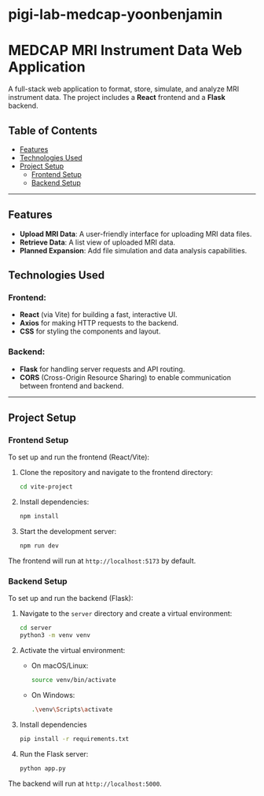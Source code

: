 # pigi-lab-medcap-yoonbenjamin
# MEDCAP MRI Instrument Data Web Application

A full-stack web application to format, store, simulate, and analyze MRI instrument data. The project includes a **React** frontend and a **Flask** backend.

## Table of Contents

- [Features](#features)
- [Technologies Used](#technologies-used)
- [Project Setup](#project-setup)
  - [Frontend Setup](#frontend-setup)
  - [Backend Setup](#backend-setup)

---

## Features

- **Upload MRI Data**: A user-friendly interface for uploading MRI data files.
- **Retrieve Data**: A list view of uploaded MRI data.
- **Planned Expansion**: Add file simulation and data analysis capabilities.

## Technologies Used

### Frontend:
- **React** (via Vite) for building a fast, interactive UI.
- **Axios** for making HTTP requests to the backend.
- **CSS** for styling the components and layout.

### Backend:
- **Flask** for handling server requests and API routing.
- **CORS** (Cross-Origin Resource Sharing) to enable communication between frontend and backend.

---

## Project Setup

### Frontend Setup

To set up and run the frontend (React/Vite):

1. Clone the repository and navigate to the frontend directory:
   ```bash
   cd vite-project
   ```

2. Install dependencies:
   ```bash
   npm install
   ```

3. Start the development server:
   ```bash
   npm run dev
   ```

The frontend will run at `http://localhost:5173` by default.

### Backend Setup

To set up and run the backend (Flask):

1. Navigate to the `server` directory and create a virtual environment:
    ```bash
    cd server
    python3 -m venv venv
    ```

2. Activate the virtual environment:
    - On macOS/Linux:
        ```bash
        source venv/bin/activate
        ```
    
    - On Windows:
        ```bash
        .\venv\Scripts\activate
        ```

3. Install dependencies
    ```bash
    pip install -r requirements.txt
    ```

4. Run the Flask server:
    ```bash
    python app.py
    ```

The backend will run at `http://localhost:5000`.